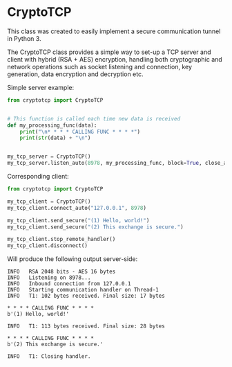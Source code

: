 # CryptoTCP
This class was created to easily implement a secure communication tunnel in Python 3.

The CryptoTCP class provides a simple way to set-up a TCP server and client with hybrid (RSA + AES) encryption, handling both cryptographic and network operations such as socket listening and connection, key generation, data encryption and decryption etc.

Simple server example:
```python
from cryptotcp import CryptoTCP


# This function is called each time new data is received
def my_processing_func(data):
    print("\n* * * * CALLING FUNC * * * *")
    print(str(data) + "\n")


my_tcp_server = CryptoTCP()
my_tcp_server.listen_auto(8978, my_processing_func, block=True, close_after=True)
```

Corresponding client:
```python
from cryptotcp import CryptoTCP

my_tcp_client = CryptoTCP()
my_tcp_client.connect_auto("127.0.0.1", 8978)

my_tcp_client.send_secure("(1) Hello, world!")
my_tcp_client.send_secure("(2) This exchange is secure.")

my_tcp_client.stop_remote_handler()
my_tcp_client.disconnect()
```

Will produce the following output server-side:
```
INFO   RSA 2048 bits - AES 16 bytes
INFO   Listening on 8978...
INFO   Inbound connection from 127.0.0.1
INFO   Starting communication handler on Thread-1
INFO   T1: 102 bytes received. Final size: 17 bytes

* * * * CALLING FUNC * * * *
b'(1) Hello, world!'

INFO   T1: 113 bytes received. Final size: 28 bytes

* * * * CALLING FUNC * * * *
b'(2) This exchange is secure.'

INFO   T1: Closing handler.
```
